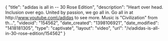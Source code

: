 {
    "title": "adidas is all in -- 30 Rose Edition",
    "description": "Heart over head. Inclusion over ego. United by passion, we go all in. Go all in at http:\/\/www.youtube.com\/adidas to see more. Music is \"Civilization\" from th...",
    "videoid": "154562",
    "date_created": "1398106921",
    "date_modified": "1418181305",
    "type": "captivate",
    "layout": "video",
    "url": "\/v\/adidas-is-all-in-30-rose-edition\/154562"
}
